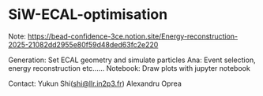 # SiW-ECAL-optimisation
Note: https://bead-confidence-3ce.notion.site/Energy-reconstruction-2025-21082dd2955e80f59d48ded63fc2e220

Generation: Set ECAL geometry and simulate particles
Ana: Event selection, energy reconstruction etc......
Notebook: Draw plots with jupyter notebook

Contact: Yukun Shi(shi@llr.in2p3.fr)
         Alexandru Oprea
